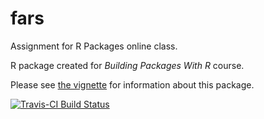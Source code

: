 # fars
Assignment for R Packages online class.

R package created for _Building_ _Packages_ _With_ _R_ course.

Please see [the vignette](https://htmlpreview.github.io/?https://github.com/Momus/fars/blob/master/vignettes/fars.html) for information about this package.

[![Travis-CI Build Status](https://travis-ci.org/Momus/fars.svg?branch=master)](https://travis-ci.org/Momus/fars)

